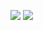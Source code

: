 ![](https://aniyuki.com/wp-content/uploads/2021/07/aniyuki-anime-gif-kiss-58.gif)
![](https://www.youtube.com/watch?v=wqXKtsXpp2A)
